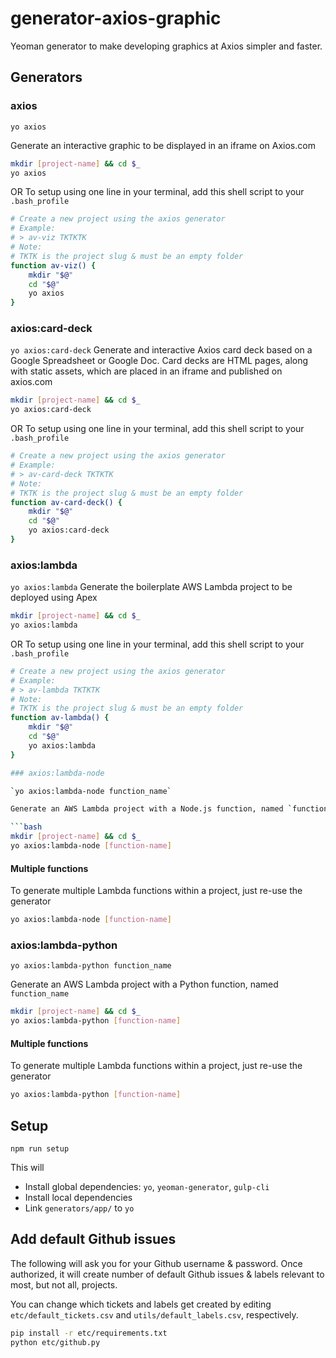 # generator-axios-graphic
Yeoman generator to make developing graphics at Axios simpler and faster.

## Generators

### axios

`yo axios`

Generate an interactive graphic to be displayed in an iframe on Axios.com

```bash
mkdir [project-name] && cd $_
yo axios
```

OR To setup using one line in your terminal, add this shell script to your `.bash_profile`

```bash
# Create a new project using the axios generator
# Example:
# > av-viz TKTKTK
# Note:
# TKTK is the project slug & must be an empty folder
function av-viz() {
	mkdir "$@"
	cd "$@"
	yo axios
}
```

### axios:card-deck

`yo axios:card-deck`
Generate and interactive Axios card deck based on a Google Spreadsheet or Google Doc. Card decks are HTML pages, along with static assets, which are placed in an iframe and published on axios.com

```bash
mkdir [project-name] && cd $_
yo axios:card-deck
```

OR To setup using one line in your terminal, add this shell script to your `.bash_profile`

```bash
# Create a new project using the axios generator
# Example:
# > av-card-deck TKTKTK
# Note:
# TKTK is the project slug & must be an empty folder
function av-card-deck() {
	mkdir "$@"
	cd "$@"
	yo axios:card-deck
}
```

### axios:lambda

`yo axios:lambda`
Generate the boilerplate AWS Lambda project to be deployed using Apex

```bash
mkdir [project-name] && cd $_
yo axios:lambda
```

OR To setup using one line in your terminal, add this shell script to your `.bash_profile`

```bash
# Create a new project using the axios generator
# Example:
# > av-lambda TKTKTK
# Note:
# TKTK is the project slug & must be an empty folder
function av-lambda() {
	mkdir "$@"
	cd "$@"
	yo axios:lambda
} 

### axios:lambda-node

`yo axios:lambda-node function_name`

Generate an AWS Lambda project with a Node.js function, named `function_name`

```bash
mkdir [project-name] && cd $_
yo axios:lambda-node [function-name]
```

#### Multiple functions

To generate multiple Lambda functions within a project, just re-use the generator

```bash
yo axios:lambda-node [function-name]
```

### axios:lambda-python

`yo axios:lambda-python function_name`

Generate an AWS Lambda project with a Python function, named `function_name`

```bash
mkdir [project-name] && cd $_
yo axios:lambda-python [function-name]
```

#### Multiple functions

To generate multiple Lambda functions within a project, just re-use the generator

```bash
yo axios:lambda-python [function-name]
```

## Setup

`npm run setup`

This will
* Install global dependencies: `yo`, `yeoman-generator`, `gulp-cli`
* Install local dependencies
* Link `generators/app/` to `yo`

## Add default Github issues

The following will ask you for your Github username & password. Once authorized, it will create number of default Github issues & labels relevant to most, but not all, projects.

You can change which tickets and labels get created by editing `etc/default_tickets.csv` and `utils/default_labels.csv`, respectively.

```bash
pip install -r etc/requirements.txt
python etc/github.py
```

